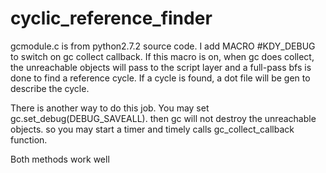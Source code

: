 cyclic_reference_finder
=======================

gcmodule.c is from python2.7.2 source code.
I add MACRO #KDY_DEBUG to switch on gc collect callback.
If this macro is on, when gc does collect, the unreachable objects will pass to the script
layer and a full-pass bfs is done to find a reference cycle. 
If a cycle is found, a dot file will be gen to describe the cycle.

There is another way to do this job. You may set gc.set_debug(DEBUG_SAVEALL). then gc will not destroy the
unreachable objects. so you may start a timer and timely calls gc_collect_callback function.

Both methods work well

